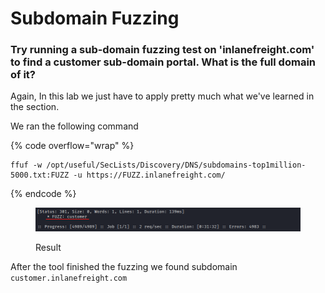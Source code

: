 # Subdomain Fuzzing

### Try running a sub-domain fuzzing test on 'inlanefreight.com' to find a customer sub-domain portal. What is the full domain of it?

Again, In this lab we just have to apply pretty much what we've learned in the section.

We ran the following command

{% code overflow="wrap" %}
```shell
ffuf -w /opt/useful/SecLists/Discovery/DNS/subdomains-top1million-5000.txt:FUZZ -u https://FUZZ.inlanefreight.com/
```
{% endcode %}

<figure><img src="../../../.gitbook/assets/image (2) (1) (1) (1) (1) (1) (1) (1) (1) (1) (1) (1) (1) (1) (1) (1) (1) (1) (1) (1) (1) (1) (1) (1) (1) (1) (1) (1) (1) (1) (1) (1).png" alt=""><figcaption><p>Result</p></figcaption></figure>

After the tool finished the fuzzing we found subdomain `customer.inlanefreight.com`
